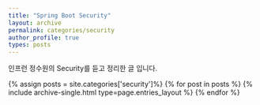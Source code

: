 ```yaml
---
title: "Spring Boot Security"
layout: archive
permalink: categories/security
author_profile: true
types: posts
---
```


인프런 정수원의 Security를 듣고 정리한 글 입니다.

{% assign posts = site.categories['security']%}
{% for post in posts %} 
  {% include archive-single.html type=page.entries_layout %} 
{% endfor %}